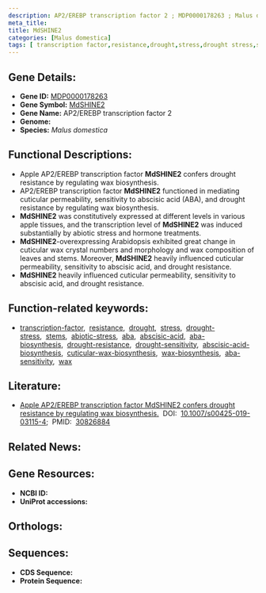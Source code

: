 ```yaml
---
description: AP2/EREBP transcription factor 2 ; MDP0000178263 ; Malus domestica
meta_title:
title: MdSHINE2
categories: [Malus domestica]
tags: [ transcription factor,resistance,drought,stress,drought stress,stems,abiotic stress,aba,abscisic acid,aba biosynthesis,drought resistance,drought sensitivity,abscisic acid biosynthesis,cuticular wax biosynthesis,wax biosynthesis,aba sensitivity,wax ]
---
```


## Gene Details:
- **Gene ID:** [MDP0000178263]()
- **Gene Symbol:** <u>MdSHINE2</u>
- **Gene Name:** AP2/EREBP transcription factor 2
- **Genome:** []()
- **Species:** *Malus domestica*

## Functional Descriptions:
   - Apple AP2/EREBP transcription factor **MdSHINE2** confers drought resistance by regulating wax biosynthesis.
   - AP2/EREBP transcription factor **MdSHINE2** functioned in mediating cuticular permeability, sensitivity to abscisic acid (ABA), and drought resistance by regulating wax biosynthesis.
   - **MdSHINE2** was constitutively expressed at different levels in various apple tissues, and the transcription level of **MdSHINE2** was induced substantially by abiotic stress and hormone treatments. 
   - **MdSHINE2**-overexpressing Arabidopsis exhibited great change in cuticular wax crystal numbers and morphology and wax composition of leaves and stems. Moreover, **MdSHINE2** heavily influenced cuticular permeability, sensitivity to abscisic acid, and drought resistance.
   - **MdSHINE2** heavily influenced cuticular permeability, sensitivity to abscisic acid, and drought resistance.

## Function-related keywords:
   - [transcription-factor](/tags/transcription-factor/),&nbsp;&nbsp;[resistance](/tags/resistance/),&nbsp;&nbsp;[drought](/tags/drought/),&nbsp;&nbsp;[stress](/tags/stress/),&nbsp;&nbsp;[drought-stress](/tags/drought-stress/),&nbsp;&nbsp;[stems](/tags/stems/),&nbsp;&nbsp;[abiotic-stress](/tags/abiotic-stress/),&nbsp;&nbsp;[aba](/tags/aba/),&nbsp;&nbsp;[abscisic-acid](/tags/abscisic-acid/),&nbsp;&nbsp;[aba-biosynthesis](/tags/aba-biosynthesis/),&nbsp;&nbsp;[drought-resistance](/tags/drought-resistance/),&nbsp;&nbsp;[drought-sensitivity](/tags/drought-sensitivity/),&nbsp;&nbsp;[abscisic-acid-biosynthesis](/tags/abscisic-acid-biosynthesis/),&nbsp;&nbsp;[cuticular-wax-biosynthesis](/tags/cuticular-wax-biosynthesis/),&nbsp;&nbsp;[wax-biosynthesis](/tags/wax-biosynthesis/),&nbsp;&nbsp;[aba-sensitivity](/tags/aba-sensitivity/),&nbsp;&nbsp;[wax](/tags/wax/)

## Literature:
   - [Apple AP2/EREBP transcription factor MdSHINE2 confers drought resistance by regulating wax biosynthesis.](https://doi.org/10.1007/s00425-019-03115-4)&nbsp;&nbsp;DOI:&nbsp;&nbsp;[10.1007/s00425-019-03115-4](https://doi.org/10.1007/s00425-019-03115-4);&nbsp;&nbsp;PMID:&nbsp;&nbsp;[30826884](https://pubmed.ncbi.nlm.nih.gov/30826884/)

## Related News:

## Gene Resources:
- **NCBI ID:**  [](https://www.ncbi.nlm.nih.gov/gene/?term=)
- **UniProt accessions:**  [](https://www.uniprot.org/uniprotkb//entry)

## Orthologs:

## Sequences:
- **CDS Sequence:**
- **Protein Sequence:**
